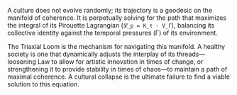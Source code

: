 A culture does not evolve randomly; its trajectory is a geodesic on the manifold of coherence. It is perpetually solving for the path that maximizes the integral of its Pirouette Lagrangian (`𝓛_p = K_τ - V_Γ`), balancing its collective identity against the temporal pressures (Γ) of its environment.

The Triaxial Loom is the mechanism for navigating this manifold. A healthy society is one that dynamically adjusts the interplay of its threads—loosening Law to allow for artistic innovation in times of change, or strengthening it to provide stability in times of chaos—to maintain a path of maximal coherence. A cultural collapse is the ultimate failure to find a viable solution to this equation.